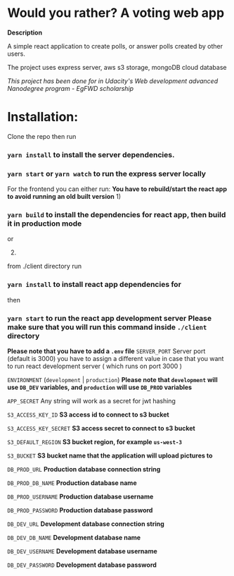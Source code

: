 # Would you rather? A voting web app


**Description**

A simple react application to create polls, or answer polls created by other users.

The project uses express server, aws s3 storage, mongoDB cloud database

*This project has been done for in Udacity's Web development advanced Nanodegree program - EgFWD scholarship*

# Installation:

Clone the repo then run

### `yarn install` to install the server dependencies.

### `yarn start` or `yarn watch` to run the express server locally

For the frontend you can either run:
**You have to rebuild/start the react app to avoid running an old built version**
1)
### `yarn build` to install the dependencies for react app, then build it in production mode

or

2)
from ./client directory run
### `yarn install` to install react app dependencies for
then
### `yarn start` to run the react app development server **Please make sure that you will run this command inside `./client` directory**

**Please note that you have to add a `.env` file**
`SERVER_PORT` Server port (default is 3000) you have to assign a different value in case that you want to run react development server ( which runs on port 3000 )

`ENVIRONMENT` (`development` | `production`) **Please note that `development` will use `DB_DEV` variables, and `production` will use `DB_PROD` variables**

`APP_SECRET` Any string will work as a secret for jwt hashing


`S3_ACCESS_KEY_ID` **S3 access id to connect to s3 bucket**

`S3_ACCESS_KEY_SECRET` **S3 access secret to connect to s3 bucket**

`S3_DEFAULT_REGION` **S3 bucket region, for example `us-west-3`**

`S3_BUCKET` **S3 bucket name that the application will upload pictures to**




`DB_PROD_URL` **Production database connection string**

`DB_PROD_DB_NAME` **Production database name**

`DB_PROD_USERNAME` **Production database username**

`DB_PROD_PASSWORD` **Production database password**


`DB_DEV_URL` **Development database connection string**

`DB_DEV_DB_NAME` **Development database name**

`DB_DEV_USERNAME` **Development database username**

`DB_DEV_PASSWORD` **Development database password**


